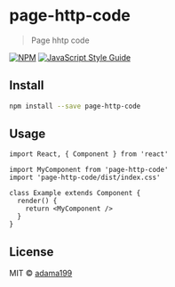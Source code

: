 # page-http-code

> Page hhtp code

[![NPM](https://img.shields.io/npm/v/page-http-code.svg)](https://www.npmjs.com/package/page-http-code) [![JavaScript Style Guide](https://img.shields.io/badge/code_style-standard-brightgreen.svg)](https://standardjs.com)

## Install

```bash
npm install --save page-http-code
```

## Usage

```tsx
import React, { Component } from 'react'

import MyComponent from 'page-http-code'
import 'page-http-code/dist/index.css'

class Example extends Component {
  render() {
    return <MyComponent />
  }
}
```

## License

MIT © [adama199](https://github.com/adama199)
